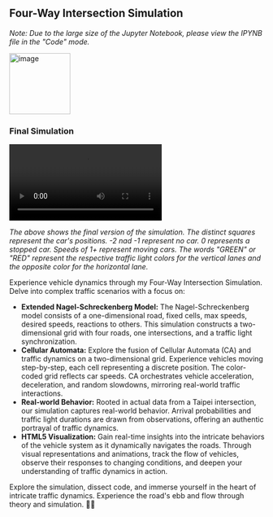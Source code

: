 ## Four-Way Intersection Simulation

_Note: Due to the large size of the Jupyter Notebook, please view the IPYNB file in the "Code" mode._ 

<img width="120" alt="image" src="https://github.com/polinavishnev/CS166-Modeling-Simulations-Analysis/assets/68515140/7e0ac9f2-49f9-405b-ba67-f64834d30ab1">


### Final Simulation

<video src="https://github.com/polinavishnev/CS166-Modeling-Simulations-Analysis/assets/68515140/e1c6d7cd-5f8f-4507-b20c-e1fff5ac7b0f" controls="controls" style="max-width: 730;"></video>


_The above shows the final version of the simulation. The distinct squares represent the car's positions. -2 nad -1 represent no car. 0 represents a stopped car. Speeds of 1+ represent moving cars. The words "GREEN" or "RED" represent the respective traffic light colors for the vertical lanes and the opposite color for the horizontal lane._


Experience vehicle dynamics through my Four-Way Intersection Simulation. Delve into complex traffic scenarios with a focus on:

- **Extended Nagel-Schreckenberg Model:** The Nagel-Schreckenberg model consists of a one-dimensional road, fixed cells, max speeds, desired speeds, reactions to others. This simulation constructs a two-dimensional grid with four roads, one intersections, and a traffic light synchronization.
- **Cellular Automata:** Explore the fusion of Cellular Automata (CA) and traffic dynamics on a two-dimensional grid. Experience vehicles moving step-by-step, each cell representing a discrete position. The color-coded grid reflects car speeds. CA orchestrates vehicle acceleration, deceleration, and random slowdowns, mirroring real-world traffic interactions.
- **Real-world Behavior:** Rooted in actual data from a Taipei intersection, our simulation captures real-world behavior. Arrival probabilities and traffic light durations are drawn from observations, offering an authentic portrayal of traffic dynamics.
- **HTML5 Visualization:** Gain real-time insights into the intricate behaviors of the vehicle system as it dynamically navigates the roads. Through visual representations and animations, track the flow of vehicles, observe their responses to changing conditions, and deepen your understanding of traffic dynamics in action.

Explore the simulation, dissect code, and immerse yourself in the heart of intricate traffic dynamics. Experience the road's ebb and flow through theory and simulation. 🚗🚦



